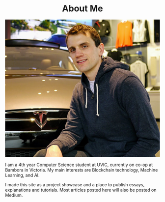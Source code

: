<center> <h1>About Me</h1> </center>

<img src="/src/images/headshot.jpg" id="headshot" alt="headshot"/>

I am a 4th year Computer Science student at UVIC, currently on co-op at Bambora in Victoria. My main interests are Blockchain technology, Machine Learning, and AI.

I made this site as a project showcase and a place to publish essays, explanations and tutorials. Most articles posted here will also be posted on Medium.
